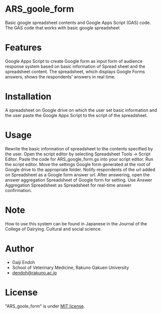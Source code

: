# ARS_goole_form
 
Basic google spreadsheet contents and Google Apps Script (GAS) code.
The GAS code that works with basic google spreadsheet
 
# Features
 
Google Apps Script to create Google form as input form of audience response system based on basic information of Spread sheet and the spreadsheet content.
The spreadsheet, which displays Google Forms answers, shows the respondents' answers in real time.
 
# Installation
 
A spreadsheet on Google drive on which the user set basic information and the user paste the Google Apps Script to the script of the spreadsheet.
 
# Usage
 
Rewrite the basic information of spreadsheet to the contents specified by the user.
Open the script editor by selecting Spreadsheet Tools → Script Editor.
Paste the code for ARS_google_form.gs into your script editor.
Run the script editor.
Move the settings Google form generated at the root of Google drive to the appropriate folder.
Notify respondents of the url added on Spreadsheet as a Google form answer url.
After answering, open the answer aggregation Spreadsheet of Google form for setting.
Use Answer Aggregation Spreadsheet as Spreadsheet for real-time answer confirmation.
 
# Note
 
How to use this system can be found in Japanese in the Journal of the College of Dairying. Cultural and social science.
 
# Author
  
* Daiji Endoh
* School of Veterinary Medicine, Rakuno Gakuen University
* dendoh@rakuno.ac.jp
 
# License
 
"ARS_goole_form" is under [MIT license](https://en.wikipedia.org/wiki/MIT_License).
